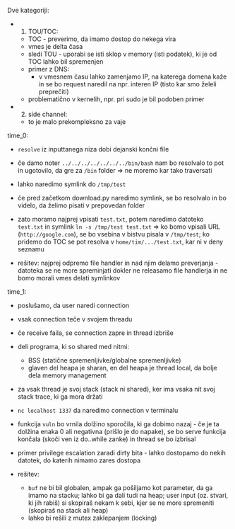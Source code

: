 Dve kategoriji:
- 1. TOU/TOC:
	- TOC - preverimo, da imamo dostop do nekega vira
	- vmes je delta časa
	- sledi TOU - uporabi se isti sklop v memory (isti podatek), ki je od TOC lahko bil spremenjen
	- primer z DNS:
		- v vmesnem času lahko zamenjamo IP, na katerega domena kaže in se bo request naredil na npr. interen IP (tisto kar smo želeli preprečiti)
	- problematično v kernelih, npr. pri sudo je bil podoben primer
- 2. side channel:
	- to je malo prekompleksno za vaje

time_0:
- `resolve` iz inputtanega niza dobi dejanski končni file
- če damo noter `../../../../../../../bin/bash` nam bo resolvalo to pot in ugotovilo, da gre za `/bin` folder => ne moremo kar tako traversati

- lahko naredimo symlink do `/tmp/test`
- če pred začetkom download.py naredimo symlink, se bo resolvalo in bo videlo, da želimo pisati v prepovedan folder
- zato moramo najprej vpisati `test.txt`, potem naredimo datoteko `test.txt` in symlink `ln -s /tmp/test test.txt` => ko bomo vpisali URL (`http://google.com`), se bo vsebina v bistvu pisala v `/tmp/test`; ko pridemo do TOC se pot resolva v `home/tim/.../test.txt`, kar ni v deny seznamu

- rešitev: najprej odpremo file handler in nad njim delamo preverjanja - datoteka se ne more spreminjati dokler ne releasamo file handlerja in ne bomo morali vmes delati symlinkov

time_1:
- poslušamo, da user naredi connection
- vsak connection teče v svojem threadu
- če receive faila, se connection zapre in thread izbriše
- deli programa, ki so shared med nitmi:
	- BSS (statične spremenljivke/globalne spremenljivke)
	- glaven del heapa je sharan, en del heapa je thread local, da bolje dela memory management
- za vsak thread je svoj stack (stack ni shared), ker ima vsaka nit svoj stack trace, ki ga mora držati
- `nc localhost 1337` da naredimo connection v terminalu
- funkcija `vuln` bo vrnila dolžino sporočila, ki ga dobimo nazaj - če je ta dolžina enaka 0 ali negativna (prišlo je do napake), se bo serve funkcija končala (skoči ven iz do..while zanke) in thread se bo izbrisal

- primer privilege escalation zaradi dirty bita - lahko dostopamo do nekih datotek, do katerih nimamo zares dostopa

- rešitev:
	- `buf` ne bi bil globalen, ampak ga pošiljamo kot parameter, da ga imamo na stacku; lahko bi ga dali tudi na heap; user input (oz. stvari, ki jih rabiš) si skopiraš nekam k sebi, kjer se ne more spremeniti (skopiraš na stack ali heap)
	- lahko bi rešili z mutex zaklepanjem (locking)
